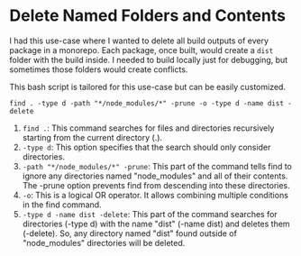# Delete Named Folders and Contents

I had this use-case where I wanted to delete all build outputs of every package in a monorepo. Each package, once built,
would create a `dist` folder with the build inside. I needed to build locally just for debugging, but sometimes those folders would create conflicts.

This bash script is tailored for this use-case but can be easily customized.

```shell
find . -type d -path "*/node_modules/*" -prune -o -type d -name dist -delete
```

1. `find .`: This command searches for files and directories recursively starting from the current directory (.).
2. `-type d`: This option specifies that the search should only consider directories.
3. `-path "*/node_modules/*" -prune`: This part of the command tells find to ignore any directories named "node_modules" and all of their contents. The -prune option prevents find from descending into these directories.
4. `-o`: This is a logical OR operator. It allows combining multiple conditions in the find command.
5. `-type d -name dist -delete`: This part of the command searches for directories (-type d) with the name "dist" (-name dist) and deletes them (-delete). So, any directory named "dist" found outside of "node_modules" directories will be deleted.
